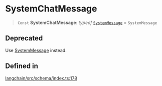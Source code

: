 SystemChatMessage
=================

> `Const` **SystemChatMessage**: _typeof_ [`SystemMessage`](/docs/api/schema/classes/SystemMessage) = `SystemMessage`

Deprecated[​](#deprecated "Direct link to Deprecated")
------------------------------------------------------

Use [SystemMessage](/docs/api/schema/classes/SystemMessage) instead.

Defined in[​](#defined-in "Direct link to Defined in")
------------------------------------------------------

[langchain/src/schema/index.ts:178](https://github.com/hwchase17/langchainjs/blob/46e1734/langchain/src/schema/index.ts#L178)